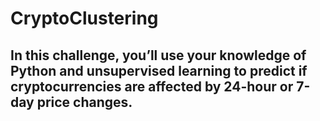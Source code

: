 # CryptoClustering

## In this challenge, you’ll use your knowledge of Python and unsupervised learning to predict if cryptocurrencies are affected by 24-hour or 7-day price changes.